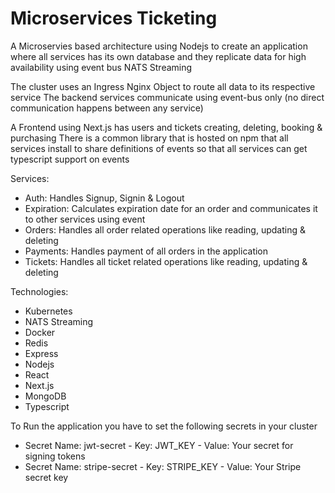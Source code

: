 # Microservices Ticketing

A Microservies based architecture using Nodejs to create an application where all services has its own database and they replicate data for high availability using event bus NATS Streaming

The cluster uses an Ingress Nginx Object to route all data to its respective service
The backend services communicate using event-bus only (no direct communication happens between any service)

A Frontend using Next.js has users and tickets creating, deleting, booking & purchasing
There is a common library that is hosted on npm that all services install to share definitions of events so that all services can get typescript support on events

Services:
  - Auth: Handles Signup, Signin & Logout
  - Expiration: Calculates expiration date for an order and communicates it to other services using event
  - Orders: Handles all order related operations like reading, updating & deleting
  - Payments: Handles payment of all orders in the application
  - Tickets: Handles all ticket related operations like reading, updating & deleting


Technologies:
- Kubernetes
- NATS Streaming
- Docker
- Redis
- Express
- Nodejs
- React
- Next.js
- MongoDB
- Typescript

To Run the application you have to set the following secrets in your cluster
  - Secret Name: jwt-secret - Key: JWT_KEY - Value: Your secret for signing tokens
  - Secret Name: stripe-secret - Key: STRIPE_KEY - Value: Your Stripe secret key
